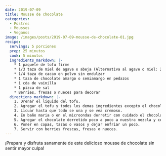 ```yaml
---
date: 2019-07-09
title: Mousse de chocolate
categories:
  - Postres
  - Mousses
  - Veganos
image: /images/posts/2019-07-09-mousse-de-chocolate-01.jpg
recipe:
  servings: 5 porciones
  prep: 25 minutos
  cook: 5 minutos
  ingredients_markdown: |-
    * 1 paquete de tofu firme
    * 1/3 taza de miel de agave o abeja (Alternativa al agave o miel: 2 cdtas de stevia)
    * 1/4 taza de cacao en polvo sin endulzar
    * 1 taza de chocolate amargo o semiamargo en pedazos
    * 1 cda de vainilla
    * 1 pizca de sal
    * Berries, fresas o nueces para decorar
  directions_markdown: |-
    1. Drenar el líquido del tofu.
    2. Agregar el tofu y todos los demas ingredientes excepto el chocolate amargo a un procesador o a una licuadora.
    3. Licuar hasta que todo se una y se vea cremoso.
    4. En baño maria o en el microondas derretir con cuidado el chocolate oscuro.
    5. Agregar el chocolate derretido poco a poco a nuestra mezcla y continuar licuando.
    6. Poner en copas, tazas o vasos y dejar enfriar un poco.
    7. Servir con berries frescas, fresas o nueces.
---
```

¡Prepara y disfruta sanamente de este delicioso mousse de chocolate sin sentir mayor culpa!
